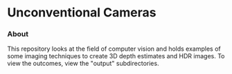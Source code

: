 # Unconventional Cameras

### About
This repository looks at the field of computer vision and holds examples of some imaging techniques to create 3D depth estimates and HDR images. To view the outcomes, view the "output" subdirectories.